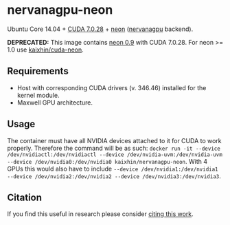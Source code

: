 nervanagpu-neon
===============
Ubuntu Core 14.04 + [CUDA 7.0.28](http://www.nvidia.com/object/cuda_home_new.html) + [neon](http://neon.nervanasys.com/) ([nervanagpu](https://github.com/NervanaSystems/nervanagpu) backend).

**DEPRECATED:** This image contains [neon 0.9](http://neon.nervanasys.com/docs/0.9.0/) with CUDA 7.0.28. For neon >= 1.0 use [kaixhin/cuda-neon](https://hub.docker.com/r/kaixhin/cuda-neon/).

Requirements
------------

- Host with corresponding CUDA drivers (v. 346.46) installed for the kernel module.
- Maxwell GPU architecture.

Usage
-----
The container must have all NVIDIA devices attached to it for CUDA to work properly.
Therefore the command will be as such: `docker run -it --device /dev/nvidiactl:/dev/nvidiactl --device /dev/nvidia-uvm:/dev/nvidia-uvm --device /dev/nvidia0:/dev/nvidia0 kaixhin/nervanagpu-neon`.
With 4 GPUs this would also have to include `--device /dev/nvidia1:/dev/nvidia1 --device /dev/nvidia2:/dev/nvidia2 --device /dev/nvidia3:/dev/nvidia3`.

Citation
--------
If you find this useful in research please consider [citing this work](https://github.com/Kaixhin/dockerfiles/blob/master/CITATION.md).
